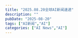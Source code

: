 ```yaml
---
title: "2025.08.20全球AI新闻速递"
description: ""
pubDate: "2025-08-20"
tags: ["AI新闻","AI"]
categories: ["AI News","AI"]
---
```

